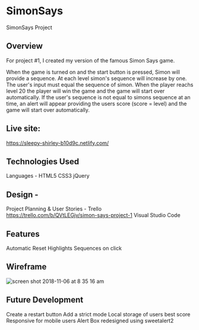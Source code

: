 # SimonSays
SimonSays Project

Overview
------

For project #1, I created my version of the famous Simon Says game.


When the game is turned on and the start button is pressed, Simon will provide a sequence. 
At each level simon's sequence will increase by one. The user's input must equal the sequence of simon.  When the player reachs level 20 the player will win the game and the game will start over automatically. If the user's sequence is not equal to simons sequence at an time, an alert will appear providing the users score (score = level) and the game will start over automatically. 

Live site: 
------
https://sleepy-shirley-b10d9c.netlify.com/

Technologies Used
------
Languages - 
HTML5
CSS3
jQuery

Design - 
-------
Project Planning & User Stories - Trello
https://trello.com/b/QVtLEGjv/simon-says-project-1
Visual Studio Code

Features
-----
Automatic Reset 
Highlights Sequences on click


Wireframe
-------
![screen shot 2018-11-06 at 8 35 16 am](https://user-images.githubusercontent.com/33140493/48067743-02edf900-e19f-11e8-849e-56650fcf2a20.png)




Future Development
-------
Create a restart button
Add a strict mode
Local storage of users best score
Responsive for mobile users
Alert Box redesigned using sweetalert2
